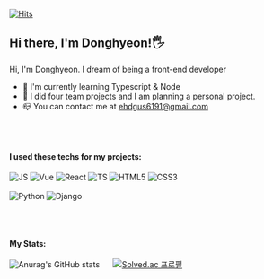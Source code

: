 [![Hits](https://hits.seeyoufarm.com/api/count/incr/badge.svg?url=https%3A%2F%2Fgithub.com%2FFreeBono&count_bg=%23CCF3FF&title_bg=%230080FF&icon=&icon_color=%23E7E7E7&title=hits&edge_flat=false)](https://hits.seeyoufarm.com)
## Hi there, I'm Donghyeon!🖐

 Hi, I'm Donghyeon. I dream of being a front-end developer
 + 📖 I'm currently learning Typescript & Node
 + 📜 I did four team projects and I am planning a personal project.
 + 📪 You can contact me at <ehdgus6191@gmail.com>

<br></br>

#### I used these techs for my projects:
![JS](https://img.shields.io/badge/JavaScript-F7DF1E.svg?&style=for-the-badge&logo=JavaScript&logoColor=white)
![Vue](https://img.shields.io/badge/Vue.js-4FC08D.svg?&style=for-the-badge&logo=Vue.js&logoColor=white)
![React](https://img.shields.io/badge/React-61DAFB.svg?&style=for-the-badge&logo=React&logoColor=white)
![TS](https://img.shields.io/badge/TypeScript-3178C6.svg?&style=for-the-badge&logo=TypeScript&logoColor=white)
![HTML5](https://img.shields.io/badge/HTML5-E34F26.svg?&style=for-the-badge&logo=HTML5&logoColor=white)
![CSS3](https://img.shields.io/badge/CSS3-1572B6.svg?&style=for-the-badge&logo=CSS3&logoColor=white)
<br></br>
![Python](https://img.shields.io/badge/Python-3776AB.svg?&style=for-the-badge&logo=Python&logoColor=white)
![Django](https://img.shields.io/badge/Django-092E20.svg?&style=for-the-badge&logo=Django&logoColor=white)



<br></br>

#### My Stats:
![Anurag's GitHub stats](https://github-readme-stats.vercel.app/api?username=FreeBono&show_icons=true)    &nbsp;&nbsp;&nbsp;&nbsp;       [![Solved.ac
프로필](http://mazassumnida.wtf/api/v2/generate_badge?boj=ehdgus619)](https://solved.ac/ehdgus619)



<!---
FreeBono/FreeBono is a ✨ special ✨ repository because its `README.md` (this file) appears on your GitHub profile.
You can click the Preview link to take a look at your changes.
--->
